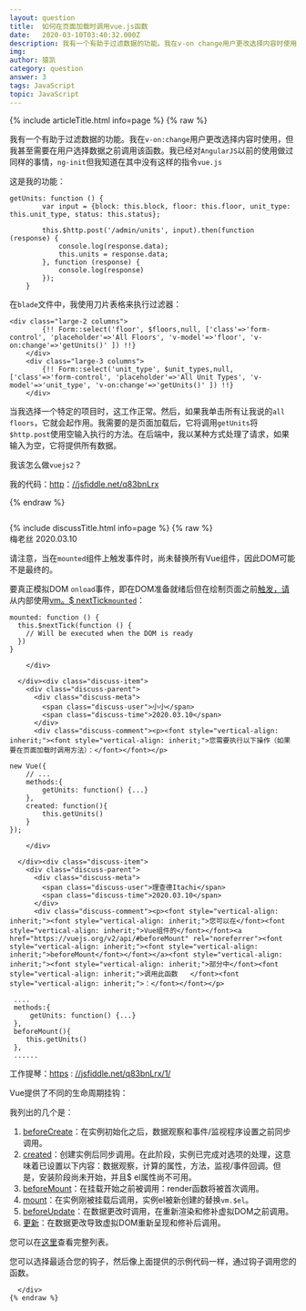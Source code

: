 ```yaml
---
layout: question
title:  如何在页面加载时调用vue.js函数
date:   2020-03-10T03:40:32.000Z
description: 我有一个有助于过滤数据的功能。我在v-on change用户更改选择内容时使用，但我甚至需要在用户选择数据之前调用该函数。我已经对AngularJS以前的...
img: 
author: 猿凯
category: question
answer: 3
tags: JavaScript
topic: JavaScript
---
```

<div class="article-root">
  <div class="article">
    {% include articleTitle.html info=page %}
    {% raw %}
    <div class="article-content"><p><font style="vertical-align: inherit;"><font style="vertical-align: inherit;">我有一个有助于过滤数据的功能。</font><font style="vertical-align: inherit;">我在</font></font><code>v-on:change</code><font style="vertical-align: inherit;"><font style="vertical-align: inherit;">用户更改选择内容</font><font style="vertical-align: inherit;">时使用</font><font style="vertical-align: inherit;">，但我甚至需要在用户选择数据之前调用该函数。</font><font style="vertical-align: inherit;">我已经对</font></font><code>AngularJS</code><font style="vertical-align: inherit;"><font style="vertical-align: inherit;">以前的使用</font><font style="vertical-align: inherit;">做过同样的事情，</font></font><code>ng-init</code><font style="vertical-align: inherit;"><font style="vertical-align: inherit;">但我知道在其中没有这样的指令</font></font><code>vue.js</code> </p>

<p><font style="vertical-align: inherit;"><font style="vertical-align: inherit;">这是我的功能：</font></font></p>

<pre><code>getUnits: function () {<font></font>
        var input = {block: this.block, floor: this.floor, unit_type: this.unit_type, status: this.status};<font></font>
<font></font>
        this.$http.post('/admin/units', input).then(function (response) {<font></font>
            console.log(response.data);<font></font>
            this.units = response.data;<font></font>
        }, function (response) {<font></font>
            console.log(response)<font></font>
        });<font></font>
    }<font></font>
</code></pre>

<p><font style="vertical-align: inherit;"><font style="vertical-align: inherit;">在</font></font><code>blade</code><font style="vertical-align: inherit;"><font style="vertical-align: inherit;">文件中，我使用刀片表格来执行过滤器：</font></font></p>

<pre><code>&lt;div class="large-2 columns"&gt;<font></font>
        {!! Form::select('floor', $floors,null, ['class'=&gt;'form-control', 'placeholder'=&gt;'All Floors', 'v-model'=&gt;'floor', 'v-on:change'=&gt;'getUnits()' ]) !!}<font></font>
    &lt;/div&gt;<font></font>
    &lt;div class="large-3 columns"&gt;<font></font>
        {!! Form::select('unit_type', $unit_types,null, ['class'=&gt;'form-control', 'placeholder'=&gt;'All Unit Types', 'v-model'=&gt;'unit_type', 'v-on:change'=&gt;'getUnits()' ]) !!}<font></font>
    &lt;/div&gt;<font></font>
</code></pre>

<p><font style="vertical-align: inherit;"><font style="vertical-align: inherit;">当我选择一个特定的项目时，这工作正常。</font><font style="vertical-align: inherit;">然后，如果我单击所有让我说的</font></font><code>all floors</code><font style="vertical-align: inherit;"><font style="vertical-align: inherit;">，它就会起作用。</font><font style="vertical-align: inherit;">我需要的是页面加载后，它将调用</font></font><code>getUnits</code><font style="vertical-align: inherit;"><font style="vertical-align: inherit;">将</font></font><code>$http.post</code><font style="vertical-align: inherit;"><font style="vertical-align: inherit;">使用空输入</font><font style="vertical-align: inherit;">执行的方法</font><font style="vertical-align: inherit;">。</font><font style="vertical-align: inherit;">在后端中，我以某种方式处理了请求，如果输入为空，它将提供所有数据。</font></font></p>

<p><font style="vertical-align: inherit;"><font style="vertical-align: inherit;">我该怎么做</font></font><code>vuejs2</code><font style="vertical-align: inherit;"><font style="vertical-align: inherit;">？</font></font></p>

<p><font style="vertical-align: inherit;"><font style="vertical-align: inherit;">我的代码：</font><a href="http://jsfiddle.net/q83bnLrx" rel="noreferrer"><font style="vertical-align: inherit;">http</font></a><font style="vertical-align: inherit;">：</font></font><a href="http://jsfiddle.net/q83bnLrx" rel="noreferrer"><font style="vertical-align: inherit;"><font style="vertical-align: inherit;">//jsfiddle.net/q83bnLrx</font></font></a> </p></div>
    {% endraw %}
  </div>
  <p style="height: 0;width:0;overflow: hidden;"> 第459篇《如何在页面加载时调用vue.js函数》来自Winter(https://github.com/aiyld/aiyld.github.io)的站点</p>
  <div class="discuss-wrapper">
    {% include discussTitle.html info=page %}
    {% raw %}
    <div class="discuss-item">
        <div class="discuss-parent">
          <div class="discuss-meta">
            <span class="discuss-user">梅老丝</span>
            <span class="discuss-time">2020.03.10</span>
          </div>
          <div class="discuss-comment"><p><font style="vertical-align: inherit;"><font style="vertical-align: inherit;">请注意，当在</font></font><code>mounted</code><font style="vertical-align: inherit;"><font style="vertical-align: inherit;">组件上触发事件</font><font style="vertical-align: inherit;">时</font><font style="vertical-align: inherit;">，尚未替换所有Vue组件，因此DOM可能不是最终的。</font></font></p>

<p><font style="vertical-align: inherit;"><font style="vertical-align: inherit;">要真正模拟DOM </font></font><code>onload</code><font style="vertical-align: inherit;"><font style="vertical-align: inherit;">事件，即在DOM准备就绪后但在绘制页面之前</font></font><a href="https://vuejs.org/v2/api/#vm-nextTick" rel="nofollow noreferrer"><font style="vertical-align: inherit;"><font style="vertical-align: inherit;">触发，请</font></font></a><font style="vertical-align: inherit;"><font style="vertical-align: inherit;">从内部</font><font style="vertical-align: inherit;">使用</font><a href="https://vuejs.org/v2/api/#vm-nextTick" rel="nofollow noreferrer"><font style="vertical-align: inherit;">vm。$ nextTick</font></a></font><a href="https://vuejs.org/v2/api/#mounted" rel="nofollow noreferrer"><code>mounted</code></a><font style="vertical-align: inherit;"><font style="vertical-align: inherit;">：</font></font></p>

<pre><code>mounted: function () {<font></font>
  this.$nextTick(function () {<font></font>
    // Will be executed when the DOM is ready<font></font>
  })<font></font>
}<font></font>
</code></pre></div>
        </div>
        
      </div><div class="discuss-item">
        <div class="discuss-parent">
          <div class="discuss-meta">
            <span class="discuss-user">小小</span>
            <span class="discuss-time">2020.03.10</span>
          </div>
          <div class="discuss-comment"><p><font style="vertical-align: inherit;"><font style="vertical-align: inherit;">您需要执行以下操作（如果要在页面加载时调用方法）：</font></font></p>

<pre><code>new Vue({<font></font>
    // ...<font></font>
    methods:{<font></font>
        getUnits: function() {...}<font></font>
    },<font></font>
    created: function(){<font></font>
        this.getUnits()<font></font>
    }<font></font>
});<font></font>
</code></pre></div>
        </div>
        
      </div><div class="discuss-item">
        <div class="discuss-parent">
          <div class="discuss-meta">
            <span class="discuss-user">理查德Itachi</span>
            <span class="discuss-time">2020.03.10</span>
          </div>
          <div class="discuss-comment"><p><font style="vertical-align: inherit;"><font style="vertical-align: inherit;">您可以在</font><font style="vertical-align: inherit;">Vue组件的</font></font><a href="https://vuejs.org/v2/api/#beforeMount" rel="noreferrer"><font style="vertical-align: inherit;"><font style="vertical-align: inherit;">beforeMount</font></font></a><font style="vertical-align: inherit;"><font style="vertical-align: inherit;">部分中</font><font style="vertical-align: inherit;">调用此函数   </font><font style="vertical-align: inherit;">：</font></font></p>

<pre><code> ....<font></font>
 methods:{<font></font>
     getUnits: function() {...}<font></font>
 },<font></font>
 beforeMount(){<font></font>
    this.getUnits()<font></font>
 },<font></font>
 ......<font></font>
</code></pre>

<p><font style="vertical-align: inherit;"><font style="vertical-align: inherit;">工作提琴：</font><a href="https://jsfiddle.net/q83bnLrx/1/" rel="noreferrer"><font style="vertical-align: inherit;">https</font></a><font style="vertical-align: inherit;"> : </font></font><a href="https://jsfiddle.net/q83bnLrx/1/" rel="noreferrer"><font style="vertical-align: inherit;"><font style="vertical-align: inherit;">//jsfiddle.net/q83bnLrx/1/</font></font></a></p>

<p><font style="vertical-align: inherit;"><font style="vertical-align: inherit;">Vue提供了不同的生命周期挂钩：</font></font></p>

<p><font style="vertical-align: inherit;"><font style="vertical-align: inherit;">我列出的几个是：</font></font></p>

<ol>
<li><a href="https://vuejs.org/v2/api/#beforeCreate" rel="noreferrer"><font style="vertical-align: inherit;"><font style="vertical-align: inherit;">beforeCreate</font></font></a><font style="vertical-align: inherit;"><font style="vertical-align: inherit;">：在实例初始化之后，数据观察和事件/监视程序设置之前同步调用。</font></font></li>
<li><a href="https://vuejs.org/v2/api/#created" rel="noreferrer"><font style="vertical-align: inherit;"><font style="vertical-align: inherit;">created</font></font></a><font style="vertical-align: inherit;"><font style="vertical-align: inherit;">：创建实例后同步调用。</font><font style="vertical-align: inherit;">在此阶段，实例已完成对选项的处理，这意味着已设置以下内容：数据观察，计算的属性，方法，监视/事件回调。</font><font style="vertical-align: inherit;">但是，安装阶段尚未开始，并且$ el属性尚不可用。</font></font></li>
<li><a href="https://vuejs.org/v2/api/#beforeMount" rel="noreferrer"><font style="vertical-align: inherit;"><font style="vertical-align: inherit;">beforeMount</font></font></a><font style="vertical-align: inherit;"><font style="vertical-align: inherit;">：在挂载开始之前被调用：render函数将被首次调用。</font></font></li>
<li><a href="https://vuejs.org/v2/api/#mounted" rel="noreferrer"><font style="vertical-align: inherit;"><font style="vertical-align: inherit;">mount</font></font></a><font style="vertical-align: inherit;"><font style="vertical-align: inherit;">：在实例刚被挂载后调用，实例el被新创建的替换</font></font><code>vm.$el</code><font style="vertical-align: inherit;"><font style="vertical-align: inherit;">。</font></font></li>
<li><a href="https://vuejs.org/v2/api/#beforeUpdate" rel="noreferrer"><font style="vertical-align: inherit;"><font style="vertical-align: inherit;">beforeUpdate</font></font></a><font style="vertical-align: inherit;"><font style="vertical-align: inherit;">：在数据更改时调用，在重新渲染和修补虚拟DOM之前调用。</font></font></li>
<li><a href="https://vuejs.org/v2/api/#updated" rel="noreferrer"><font style="vertical-align: inherit;"><font style="vertical-align: inherit;">更新</font></font></a><font style="vertical-align: inherit;"><font style="vertical-align: inherit;">：在数据更改导致虚拟DOM重新呈现和修补后调用。</font></font></li>
</ol>

<p><font style="vertical-align: inherit;"><font style="vertical-align: inherit;">您可以在</font></font><a href="https://vuejs.org/v2/api/#Options-Lifecycle-Hooks" rel="noreferrer"><font style="vertical-align: inherit;"><font style="vertical-align: inherit;">这里</font></font></a><font style="vertical-align: inherit;"><font style="vertical-align: inherit;">查看完整列表</font><font style="vertical-align: inherit;">。</font></font></p>

<p><font style="vertical-align: inherit;"><font style="vertical-align: inherit;">您可以选择最适合您的钩子，然后像上面提供的示例代码一样，通过钩子调用您的函数。</font></font></p></div>
        </div>
        
      </div>
    {% endraw %}
  </div>
<div>
